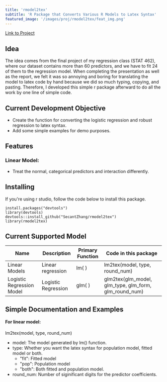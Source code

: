 ```yaml
---
title: 'rmodel2tex'
subtitle: 'R Package that Converts Various R Models to Latex Syntax'
featured_image: '/images/proj/rmodel2tex/feat_img.png'
---
```


<a href="https://github.com/SecantZhang/rmodel2tex" class="button">Link to Project</a>

## Idea
The idea comes from the final project of my regression class (STAT 462), where our dataset contains more than 60 predictors, and we have to fit 24 of them to the regression model. 
When completing the presentation as well as the report, we felt it was so annoying and boring for translating the model to latex code by hand because we did so much typing, copying, and pasting. 
Therefore, I developed this simple r package afterward to do all the work by one line of simple code. 

## Current Development Objective

* Create the function for converting the logistic regression and robust regression to latex syntax. 
* Add some simple examples for demo purposes. 

## Features
### Linear Model: 
* Treat the normal, categorical predictors and interaction differently. 


## Installing
If you're using r studio, follow the code below to install this package. 
```
install.packages("devtools")
library(devtools)
devtools::install_github("SecantZhang/rmodel2tex")
library(rmodel2tex)
```

## Current Supported Model

| Name | Description | Primary Function | Code in this package |
|------|-------------|------------------|----------------------|
| Linear Models | Linear regression | lm( ) | lm2tex(model, type, round_num) |
| Logistic Regression Model | Logistic Regression | glm( ) | glm2tex(glm_model, glm_type, glm_form, glm_round_num) |


## Simple Documentation and Examples
#### For linear model: 
lm2tex(model, type, round_num)

* model: The model generated by lm() function. 
* type: Whether you want the latex syntax for population model, fitted model or both. 
  + "fit": Fitted model
  + "pop": Population model
  + "both": Both fitted and population model. 
* round_num: Number of siginificant digits for the predictor coefficients. 
